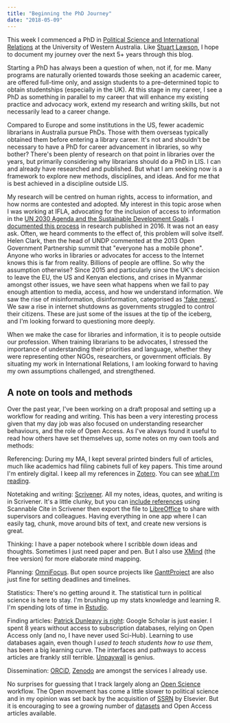 ```yaml
---
title: "Beginning the PhD Journey"
date: "2018-05-09"
---
```

This week I commenced a PhD in [Political Science and International Relations](http://www.socialsciences.uwa.edu.au/home/polsci-ir) at the University of Western Australia. Like [Stuart Lawson](http://stuartlawson.org/phd/), I hope to document my journey over the next 5+ years through this blog.

Starting a PhD has always been a question of when, not if, for me. Many programs are naturally oriented towards those seeking an academic career, are offered full-time only, and assign students to a pre-determined topic to obtain studentships (especially in the UK). At this stage in my career, I see a PhD as something in parallel to my career that will enhance my existing practice and advocacy work, extend my research and writing skills, but not necessarily lead to a career change.

Compared to Europe and some institutions in the US, fewer academic librarians in Australia pursue PhDs. Those with them overseas typically obtained them before entering a library career. It's not and shouldn't be necessary to have a PhD for career advancement in libraries, so why bother? There's been plenty of research on that point in libraries over the years, but primarily considering why librarians should do a PhD in LIS. I can and already have researched and published. But what I am seeking now is a framework to explore new methods, disciplines, and ideas. And for me that is best achieved in a discipline outside LIS.

My research will be centred on human rights, access to information, and how norms are contested and adopted. My interest in this topic arose when I was working at IFLA, advocating for the inclusion of access to information in the [UN 2030 Agenda and the Sustainable Development Goals](https://sustainabledevelopment.un.org/post2015/transformingourworld). I [documented this process](http://journals.sagepub.com/doi/abs/10.1177/0340035216647393) in research published in 2016. It was not an easy ask. Often, we heard comments to the effect of, this problem will solve itself. Helen Clark, then the head of UNDP commented at the 2013 Open Government Partnership summit that "everyone has a mobile phone". Anyone who works in libraries or advocates for access to the Internet knows this is far from reality. Billions of people are offline. So why the assumption otherwise? Since 2015 and particularly since the UK's decision to leave the EU, the US and Kenyan elections, and crises in Myanmar amongst other issues, we have seen  what happens when we fail to pay enough attention to media, access, and how we understand information. We saw the rise of misinformation, disinformation, categorised as ['fake news'](http://www.rluk.ac.uk/about-us/blog/valuing-truth-in-the-age-of-fake/). We saw a rise in internet shutdowns as governments struggled to control their citizens. These are just some of the issues at the tip of the iceberg, and I'm looking forward to questioning more deeply.

When we make the case for libraries and information, it is to people outside our profession. When training librarians to be advocates, I stressed the importance of understanding their priorities and language, whether they were representing other NGOs, researchers, or government officials. By situating my work in International Relations, I am looking forward to having my own assumptions challenged, and strengthened.

## A note on tools and methods
Over the past year, I've been working on a draft proposal and setting up a workflow for reading and writing. This has been a very interesting process given that my day job was also focused on understanding researcher behaviours, and the role of Open Access. As I've always found it useful to read how others have set themselves up, some notes on my own tools and methods:

Referencing: During my MA, I kept several printed binders full of articles, much like academics had filing cabinets full of key papers. This time around I'm entirely digital. I keep all my references in [Zotero](http://zotero.org/). You can see [what I'm reading](https://www.zotero.org/fiona/items).

Notetaking and writing: [Scrivener](https://www.literatureandlatte.com/scrivener/overview). All my notes, ideas, quotes, and writing is in Scrivener. It's a little clunky, but you can [include references](https://danielvreeman.com/using-scrivener-for-writing-scientific-papers/) using Scannable Cite in Scrivener then export the file to [LibreOffice](https://www.libreoffice.org/download/download/) to share with supervisors and colleagues. Having everything in one app where I can easily tag, chunk, move around bits of text, and create new versions is great.

Thinking: I have a paper notebook where I scribble down ideas and thoughts. Sometimes I just need paper and pen. But I also use [XMind](https://www.xmind.net/) (the free version) for more elaborate mind mapping.

Planning: [OmniFocus](https://www.omnigroup.com/omnifocus). But open source projects like [GanttProject](https://www.ganttproject.biz/) are also just fine for setting deadlines and timelines.

Statistics: There's no getting around it. The statistical turn in political science is here to stay. I'm brushing up my stats knowledge and learning R. I'm spending lots of time in [Rstudio](https://www.rstudio.com/).

Finding articles: [Patrick Dunleavy is right](https://medium.com/advice-and-help-in-authoring-a-phd-or-non-fiction/doing-a-quick-literature-review-f94700f947ce): Google Scholar is just easier. I spent 8 years without access to subscription databases, relying on Open Access only (and no, I have never used Sci-Hub). Learning to use databases again, even though I *used to teach students how to use them*, has been a big learning curve. The interfaces and pathways to access articles are frankly still terrible. [Unpaywall](https://unpaywall.org/) is genius.

Dissemination: [ORCiD](http://orcid.org/0000-0002-3622-2794), [Zenodo](http://zenodo.org/) are amongst the services I already use.

No surprises for guessing that I track largely along an [Open Science](https://101innovations.wordpress.com/workflows/) workflow. The Open movement has come a little slower to political science and in my opinion was set back by the acquisition of [SSRN](http://ssrn.com/) by Elsevier. But it is encouraging to see a growing number of [datasets](https://dataverse.harvard.edu/dataverse/ajps) and Open Access articles available.
